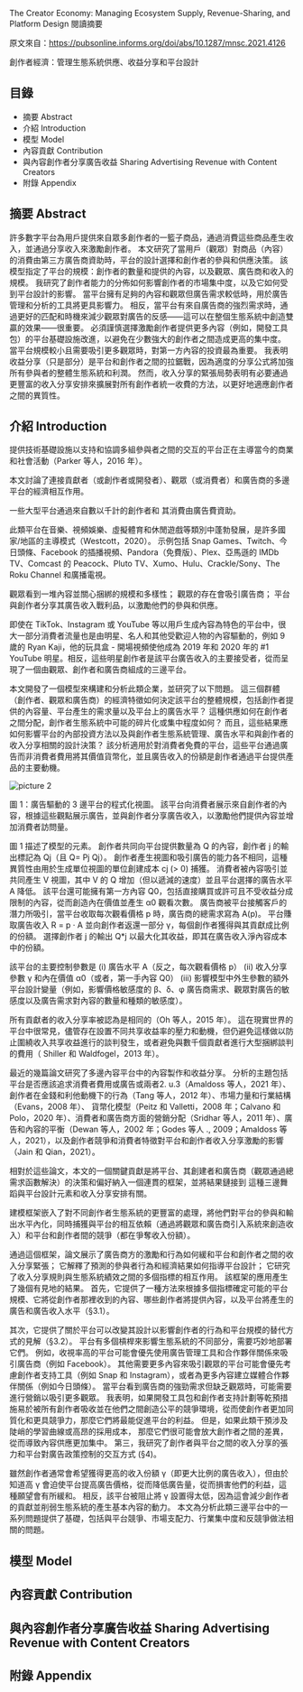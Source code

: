 The Creator Economy: Managing Ecosystem Supply,
Revenue-Sharing, and Platform Design 閱讀摘要

原文來自：https://pubsonline.informs.org/doi/abs/10.1287/mnsc.2021.4126

創作者經濟：管理生態系統供應、收益分享和平台設計

## 目錄
- 摘要 Abstract
- 介紹 Introduction
- 模型 Model
- 內容貢獻 Contribution
- 與內容創作者分享廣告收益 Sharing Advertising Revenue with Content Creators
- 附錄 Appendix

## 摘要 Abstract
許多數字平台為用戶提供來自眾多創作者的一籃子商品，通過消費這些商品產生收入，並通過分享收入來激勵創作者。
本文研究了當用戶（觀眾）對商品（內容）的消費由第三方廣告商資助時，平台的設計選擇和創作者的參與和供應決策。
該模型指定了平台的規模：創作者的數量和提供的內容，以及觀眾、廣告商和收入的規模。 我研究了創作者能力的分佈如何影響創作者的市場集中度，以及它如何受到平台設計的影響。
當平台擁有足夠的內容和觀眾但廣告需求較低時，用於廣告管理和分析的工具將更具影響力。
相反，當平台有來自廣告商的強烈需求時，通過更好的匹配和時機來減少觀眾對廣告的反感——這可以在整個生態系統中創造雙贏的效果——很重要。
必須謹慎選擇激勵創作者提供更多內容（例如，開發工具包）的平台基礎設施改進，以避免在少數強大的創作者之間造成更高的集中度。
當平台規模較小且需要吸引更多觀眾時，對第一方內容的投資最為重要。
我表明收益分享（只是部分）是平台和創作者之間的拉鋸戰，因為適度的分享公式將加強所有參與者的整體生態系統和利潤。
然而，收入分享的緊張局勢表明有必要通過更豐富的收入分享安排來擴展對所有創作者統一收費的方法，以更好地適應創作者之間的異質性。

## 介紹 Introduction

提供技術基礎設施以支持和協調多組參與者之間的交互的平台正在主導當今的商業和社會活動（Parker 等人，2016 年）。

本文討論了連接貢獻者（或創作者或開發者）、觀眾（或消費者）和廣告商的多邊平台的經濟相互作用。

一些大型平台通過來自數以千計的創作者和 其消費由廣告費資助。

此類平台在音樂、視頻娛樂、虛擬體育和休閒遊戲等類別中蓬勃發展，是許多國家/地區的主導模式（Westcott，2020）。
示例包括 Snap Games、Twitch、今日頭條、Facebook 的插播視頻、Pandora（免費版）、Plex、亞馬遜的 IMDb TV、Comcast 的 Peacock、Pluto TV、Xumo、Hulu、Crackle/Sony、The Roku Channel 和廣播電視。

觀眾看到一堆內容並關心捆綁的規模和多樣性； 觀眾的存在會吸引廣告商； 平台與創作者分享其廣告收入戰利品，以激勵他們的參與和供應。

即使在 TikTok、Instagram 或 YouTube 等以用戶生成內容為特色的平台中，很大一部分消費者流量也是由明星、名人和其他受歡迎人物的內容驅動的，例如 9 歲的 Ryan Kaji，他的玩具盒 - 開場視頻使他成為 2019 年和 2020 年的 #1 YouTube 明星。相反，這些明星創作者是該平台廣告收入的主要接受者，從而呈現了一個由觀眾、創作者和廣告商組成的三邊平台。

本文開發了一個模型來構建和分析此類企業，並研究了以下問題。
這三個群體（創作者、觀眾和廣告商）的經濟特徵如何決定該平台的整體規模，包括創作者提供的內容量、平台產生的需求量以及平台上的廣告水平？
這種供應如何在創作者之間分配，創作者生態系統中可能的碎片化或集中程度如何？
而且，這些結果應如何影響平台的內部投資方法以及與創作者生態系統管理、廣告水平和與創作者的收入分享相關的設計決策？
該分析適用於對消費者免費的平台，這些平台通過廣告而非消費者費用將其價值貨幣化，並且廣告收入的份額是創作者通過平台提供產品的主要動機。

![picture 2](https://i.imgur.com/KViwJUp.png)

圖 1：廣告驅動的 3 邊平台的程式化視圖。 該平台向消費者展示來自創作者的內容，根據這些觀點展示廣告，並與創作者分享廣告收入，以激勵他們提供內容並增加消費者訪問量。

圖 1 描述了模型的元素。 創作者共同向平台提供數量為 Q 的內容，創作者 j 的輸出標記為 Qj（且 Q= Pj Qj）。
創作者產生視圖和吸引廣告的能力各不相同，這種異質性由用於生成單位視圖的單位創建成本 cj (> 0) 捕獲。
消費者被內容吸引並共同產生 V 視圖，其中 V 的 Q 增加（但以遞減的速度）並且平台選擇的廣告水平 A 降低。
該平台還可能擁有第一方內容 Q0，包括直接購買或許可且不受收益分成限制的內容，從而創造內在價值並產生 α0 觀看次數。
廣告商被平台接觸客戶的潛力所吸引，當平台收取每次觀看價格 p 時，廣告商的總需求寫為 A(p)。 平台賺取廣告收入 R = p · A 並向創作者返還一部分 γ，每個創作者獲得與其貢獻成比例的份額。
選擇創作者 j 的輸出 Q*j 以最大化其收益，即其在廣告收入淨內容成本中的份額。

該平台的主要控制參數是
(i) 廣告水平 A（反之，每次觀看價格 p）
(ii) 收入分享參數 γ 和內在價值 α0（或者，第一手內容 Q0）
(iii) 影響模型中外生參數的額外平台設計變量（例如，影響價格敏感度的 β、δ、φ
廣告商需求、觀眾對廣告的敏感度以及廣告需求對內容的數量和種類的敏感度）。

所有貢獻者的收入分享率被認為是相同的（Oh 等人，2015 年）。 這在現實世界的平台中很常見，儘管存在設置不同共享收益率的壓力和動機，但仍避免這樣做以防止圍繞收入共享收益進行的談判發生，或者避免與數千個貢獻者進行大型捆綁談判的費用（ Shiller 和 Waldfogel，2013 年）。

最近的幾篇論文研究了多邊內容平台中的內容製作和收益分享。 分析的主題包括平台是否應該追求消費者費用或廣告或兩者2. u.3（Amaldoss 等人，2021 年）、創作者在金錢和利他動機下的行為（Tang 等人，2012 年）、市場力量和行業結構（Evans，2008 年）、 貨幣化模型（Peitz 和 Valletti，2008 年；Calvano 和 Polo，2020 年）、消費者和廣告商方面的營銷分配（Sridhar 等人，2011 年）、廣告和內容的平衡（Dewan 等人，2002 年；Godes 等人 ., 2009；Amaldoss 等人，2021），以及創作者競爭和消費者特徵對平台和創作者收入分享激勵的影響（Jain 和 Qian，2021）。

相對於這些論文，本文的一個關鍵貢獻是將平台、其創建者和廣告商（觀眾通過總需求函數解決）的決策和偏好納入一個連貫的框架，並將結果鏈接到 這種三邊舞蹈與平台設計元素和收入分享安排有關。

建模框架嵌入了對不同創作者生態系統的更豐富的處理，將他們對平台的參與和輸出水平內化，同時捕獲與平台的相互依賴（通過將觀眾和廣告商引入系統來創造收入）和平台和創作者間的競爭（都在爭奪收入份額）。

通過這個框架，論文展示了廣告商方的激勵和行為如何緩和平台和創作者之間的收入分享緊張； 它解釋了預測的參與者行為和經濟結果如何指導平台設計； 它研究了收入分享規則與生態系統績效之間的多個指標的相互作用。
該框架的應用產生了幾個有見地的結果。
首先，它提供了一種方法來根據多個指標確定可能的平台規模、它將從創作者那裡收到的內容、哪些創作者將提供內容，以及平台將產生的廣告和廣告收入水平（§3.1）。

其次，它提供了關於平台可以改變其設計以影響創作者的行為和平台規模的替代方式的見解（§3.2）。
平台有多個槓桿來影響生態系統的不同部分，需要巧妙地部署它們。
例如，收視率高的平台可能會優先使用廣告管理工具和合作夥伴關係來吸引廣告商（例如 Facebook）。
其他需要更多內容來吸引觀眾的平台可能會優先考慮創作者支持工具（例如 Snap 和 Instagram），或者為更多內容建立媒體合作夥伴關係（例如今日頭條）。
當平台看到廣告商的強勁需求但缺乏觀眾時，可能需要進行營銷以吸引更多觀眾。 我表明，如果開發工具包和創作者支持計劃等乾預措施易於被所有創作者吸收並在他們之間創造公平的競爭環境，從而使創作者更加同質化和更具競爭力，那麼它們將最能促進平台的利益。
但是，如果此類干預涉及陡峭的學習曲線或高昂的採用成本，
那麼它們很可能會放大創作者之間的差異，從而導致內容供應更加集中。
第三，我研究了創作者與平台之間的收入分享的張力和平台對廣告政策控制的交互方式 (§4)。

雖然創作者通常會希望獲得更高的收入份額 γ（即更大比例的廣告收入），但由於知道高 γ 會迫使平台提高廣告價格，從而降低廣告量，從而損害他們的利益，這種願望會有所緩和。
相反，該平台被阻止將 γ 設置得太低，因為這會減少創作者的貢獻並削弱生態系統的產生基本內容的動力。
本文為分析此類三邊平台中的一系列問題提供了基礎，包括與平台競爭、市場支配力、行業集中度和反競爭做法相關的問題。
## 模型 Model
## 內容貢獻 Contribution
## 與內容創作者分享廣告收益 Sharing Advertising Revenue with Content Creators
## 附錄 Appendix